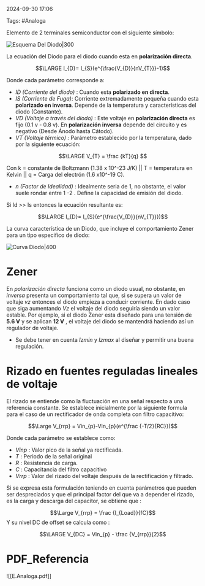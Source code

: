 2024-09-30 17:06

Tags: #Analoga 

Elemento de 2 terminales semiconductor con el siguiente símbolo:

![Esquema Del Diodo|300](Imagenes/EsquemaDiodo.png)

La ecuación del Diodo para el diodo cuando esta en **polarización directa**.

$$\LARGE I_{D}= I_{S}(e^{\frac{V_{D}}{nV_{T}}}-1)$$

Donde cada parámetro corresponde a:
* _ID (Corriente del diodo)_ : Cuando esta **polarizado en directa**.
* _IS (Corriente de Fuga)_: Corriente extremadamente pequeña cuando esta **polarizado en inversa**. Depende de la temperatura y características del diodo (Constante).
* _VD (Voltaje a través del diodo)_ : Este voltaje en **polarización directa** es fijo (0.1 v - 0.8 v). En **polarización inversa** depende del circuito y es negativo (Desde Ánodo hasta Cátodo).
* _VT (Voltaje térmico) :_ Parámetro establecido por la temperatura, dado por la siguiente ecuación:

$$\LARGE V_{T} = \frac {kT}{q} $$

Con k = constante de Boltzmann (1.38 x 10^-23 J/K)  ||  T = temperatura en Kelvin || q = Carga del electrón (1.6 x10^-19 C). 

* _n (Factor de Idealidad)_ : Idealmente seria de 1, no obstante, el valor suele rondar entre 1 -2 . Define la capacidad de emisión del diodo.

Si Id >> Is entonces la ecuación resultante es:

$$\LARGE I_{D}= I_{S}(e^{\frac{V_{D}}{nV_{T}}})$$

La curva característica de un Diodo, que incluye el comportamiento Zener para un tipo especifico de diodo:

![Curva Diodo|400](Imagenes/CurvaDiodo.png)


# Zener

En _polarización directa_ funciona como un diodo usual, no obstante, en _inversa_ presenta un comportamiento tal que, si se supera un valor de voltaje _vz_ entonces el diodo empieza a conducir corriente. En dado caso que siga aumentando _Vz_ el voltaje del diodo seguiría siendo un valor estable. Por ejemplo, si el diodo Zener esta diseñado para una tensión de **5.6 V** y se aplican **12 V** , el voltaje del diodo se mantendrá haciendo así un regulador de voltaje.

* Se debe tener en cuenta _Izmin_ y _Izmax_ al diseñar y permitir una buena regulación.
# Rizado en fuentes reguladas lineales de voltaje

El rizado se entiende como la fluctuación en una señal respecto a una referencia constante. Se establece inicialmente por la siguiente formula para el caso de un rectificador de onda completa con filtro capacitivo:

$$\Large V_{rrp} = Vin_{p}-Vin_{p}(e^{\frac {-T/2}{RC}})$$

Donde cada parámetro se establece como:
* _Vinp_ : Valor pico de la señal ya rectificada.
* _T_ : Periodo de la señal original
* _R_ : Resistencia de carga.
* _C_ : Capacitancia del filtro capacitivo
* _Vrrp_ : Valor del rizado del voltaje después de la rectificación y filtrado.

Si se expresa esta formulación teniendo en cuenta parámetros que pueden ser despreciados y que el principal factor del que va a depender el rizado, es la carga y descarga del capacitor, se obtiene que : 

$$\Large V_{rrp} = \frac {I_{Load}}{fC}$$
Y su nivel DC de offset se calcula como : 

$$\LARGE V_{DC} = Vin_{p} - \frac {V_{rrp}}{2}$$
# PDF_Referencia

![[E.Analoga.pdf]]
